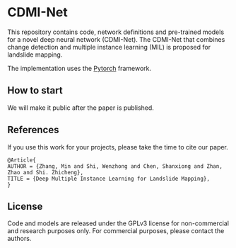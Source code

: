 # CDMI-Net

This repository contains code, network definitions and pre-trained models for a novel deep neural network (CDMI-Net). The CDMI-Net that combines change detection and multiple instance learning (MIL) is proposed for landslide mapping.

The implementation uses the [Pytorch](https://pytorch.org/) framework.

## How to start

We will make it public after the paper is published.

## References
If you use this work for your projects, please take the time to cite our paper.

```
@Article{
AUTHOR = {Zhang, Min and Shi, Wenzhong and Chen, Shanxiong and Zhan, Zhao and Shi. Zhicheng},
TITLE = {Deep Multiple Instance Learning for Landslide Mapping},
}
```

## License
Code and models are released under the GPLv3 license for non-commercial and research purposes only. For commercial purposes, please contact the authors.
